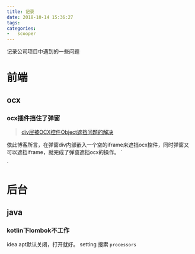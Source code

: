 ```yaml
---
title: 记录
date: 2018-10-14 15:36:27
tags:
categories:
-   scooper
---
```


记录公司项目中遇到的一些问题

<!--more-->

# 前端
## ocx
### ocx插件挡住了弹窗
> [div层被OCX控件Object遮挡问题的解决](https://my.oschina.net/4k9LCGA/blog/382169)

依此博客所言，在弹窗div内部嵌入一个空的iframe来遮挡ocx控件，同时弹窗又可以遮挡iframe，就完成了弹窗遮挡ocx的操作。
`<iframe id="iframe1" src="about:blank" frameBorder="0" marginHeight="0" marginWidth="0" style="position:absolute; visibility:inherit; top:0px;left:0px;width:100%; height:100%;z-index:-1; filter:alpha(opacity=0);"></iframe>
 </div>`

# 后台
## java
### kotlin下lombok不工作
idea apt默认关闭，打开就好。 setting 搜索 `processors`